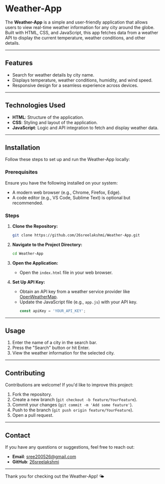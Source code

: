 # Weather-App

The **Weather-App** is a simple and user-friendly application that allows users to view real-time weather information for any city around the globe. Built with HTML, CSS, and JavaScript, this app fetches data from a weather API to display the current temperature, weather conditions, and other details.

---

## Features

- Search for weather details by city name.
- Displays temperature, weather conditions, humidity, and wind speed.
- Responsive design for a seamless experience across devices.

---

## Technologies Used

- **HTML**: Structure of the application.
- **CSS**: Styling and layout of the application.
- **JavaScript**: Logic and API integration to fetch and display weather data.

---

## Installation

Follow these steps to set up and run the Weather-App locally:

### Prerequisites

Ensure you have the following installed on your system:

- A modern web browser (e.g., Chrome, Firefox, Edge).
- A code editor (e.g., VS Code, Sublime Text) is optional but recommended.

### Steps

1. **Clone the Repository:**
   ```bash
   git clone https://github.com/26sreelakshmi/Weather-App.git
   ```

2. **Navigate to the Project Directory:**
   ```bash
   cd Weather-App
   ```

3. **Open the Application:**
   - Open the `index.html` file in your web browser.

4. **Set Up API Key:**
   - Obtain an API key from a weather service provider like [OpenWeatherMap](https://openweathermap.org/api).
   - Update the JavaScript file (e.g., `app.js`) with your API key.
     ```javascript
     const apiKey = 'YOUR_API_KEY';
     ```

---

## Usage

1. Enter the name of a city in the search bar.
2. Press the "Search" button or hit Enter.
3. View the weather information for the selected city.

---

## Contributing

Contributions are welcome! If you'd like to improve this project:

1. Fork the repository.
2. Create a new branch (`git checkout -b feature/YourFeature`).
3. Commit your changes (`git commit -m 'Add some feature'`).
4. Push to the branch (`git push origin feature/YourFeature`).
5. Open a pull request.

---

## Contact

If you have any questions or suggestions, feel free to reach out:

- **Email**: sree200526@gmail.com
- **GitHub**: [26sreelakshmi](https://github.com/26sreelakshmi)

---

Thank you for checking out the Weather-App! 🌤️
